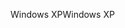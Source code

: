 <span data-ttu-id="b6869-101">Windows XP</span><span class="sxs-lookup"><span data-stu-id="b6869-101">Windows XP</span></span>